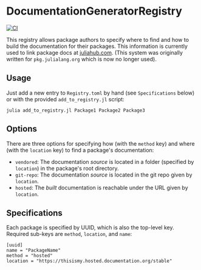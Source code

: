 # DocumentationGeneratorRegistry

[![CI](https://github.com/JuliaDocs/DocumentationGeneratorRegistry/actions/workflows/CI.yml/badge.svg)](https://github.com/JuliaDocs/DocumentationGeneratorRegistry/actions/workflows/CI.yml)

This registry allows package authors to specify where to find and how to build the documentation for their
packages. This information is currently used to link package docs at [juliahub.com](https://juliahub.com). (This system
was originally written for `pkg.julialang.org` which is now no longer used). 

## Usage
Just add a new entry to `Registry.toml` by hand (see `Specifications` below) or with the provided `add_to_registry.jl` script:
```
julia add_to_registry.jl Package1 Package2 Package3
```

## Options

There are three options for specifying how (with the `method` key) and where (with the `location` key) to find a package's documentation:
- `vendored`: The documentation *source* is located in a folder (specified by `location`) in the package's root directory.
- `git-repo`: The documentation *source* is located in the git repo given by `location`.
- `hosted`: The *built* documentation is reachable under the URL given by `location`.

## Specifications

Each package is specified by UUID, which is also the top-level key. Required sub-keys are `method`, `location`, and `name`:
```
[uuid]
name = "PackageName"
method = "hosted"
location = "https://thisismy.hosted.documentation.org/stable"
```
